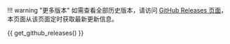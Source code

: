 !!! warning "更多版本"
    如需查看全部历史版本，请访问 [GitHub Releases 页面](https://github.com/Calcium-Ion/new-api/releases)，本页面从该页面定时获取最新更新信息。

{{ get_github_releases() }}
